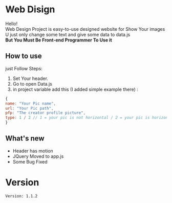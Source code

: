 # Web Disign
Hello! <br>
Web Design Project is easy-to-use designed website for Show Your images <br>
U just only change some text and give some data to data.js <br>
__But You Must Be Front-end Programmer To Use it__ <br>

## How to use
just Follow Steps:
1. Set Your header.
2. Go to open Data.js
3. in project variable add this (I added simple example there) :
```js
{
name: "Your Pic name",
url: "Your Pic path",
pfp: "The creator profile picture",
type: 1 / 2 // 1 = your pic is not horizontal / 2 = your pic is horizontal
}
```

## What's new
- Header has motion
- JQuery Moved to app.js
- Some Bug Fixed

# Version
`Version: 1.1.2`
